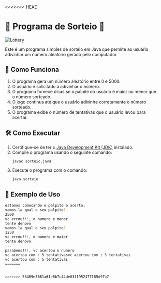 <<<<<<< HEAD
# 🎉 Programa de Sorteio 🎉

![Lottery](https://media.giphy.com/media/3o7aD2saalBwwftBIY/giphy.gif)

Este é um programa simples de sorteio em Java que permite ao usuário adivinhar um número aleatório gerado pelo computador.

## 🚀 Como Funciona

1. O programa gera um número aleatório entre 0 e 5000.
2. O usuário é solicitado a adivinhar o número.
3. O programa fornece dicas se o palpite do usuário é maior ou menor que o número sorteado.
4. O jogo continua até que o usuário adivinhe corretamente o número sorteado.
5. O programa exibe o número de tentativas que o usuário levou para acertar.

## 🛠️ Como Executar

1. Certifique-se de ter o [Java Development Kit (JDK)](https://www.oracle.com/java/technologies/javase-jdk11-downloads.html) instalado.
2. Compile o programa usando o seguinte comando:
    ```sh
    javac sorteio.java
    ```
3. Execute o programa com o comando:
    ```sh
    java sorteio
    ```

## 📸 Exemplo de Uso

```sh
estamos comecando o palpite e acerto;
vamos-la qual e seu palpite?
2500
vc errou!!!, o numero e menor
tente denovo
vamos-la qual e seu palpite?
1250
vc errou!!!, o numero e maior
tente denovo
...
parabens!!!, vc acertou o numero
vc acertou com : 5 tentativasvc acertou com : 5 tentativas
vc acertou com : 5 tentativas
=======


>>>>>>> 53409e5681a61e5b7c44de0311952477185d97b7

